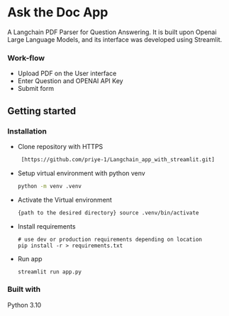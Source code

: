 # Ask the Doc App
A Langchain PDF Parser for Question Answering. It is built upon Openai Large Language Models, and its interface was developed using Streamlit.

### Work-flow
* Upload PDF on the User interface
* Enter Question and OPENAI API Key
* Submit form


## Getting started   
### Installation

- Clone repository with HTTPS

    ```bash
     [https://github.com/priye-1/Langchain_app_with_streamlit.git]
    ```

- Setup virtual environment with  python venv

    ```bash
    python -m venv .venv
    ```
- Activate the Virtual environment
    ```bash
    {path to the desired directory} source .venv/bin/activate
    ```

- Install requirements

    ```terminal
    # use dev or production requirements depending on location
    pip install -r > requirements.txt
    ```

- Run app
   ```terminal
   streamlit run app.py
   ```


### Built with
Python 3.10
